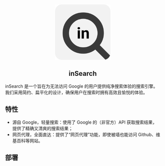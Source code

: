<p align="center">
  <a href="#">
    <img width="180" src="public/favicon-r.png">
  </a>
</p>
<h2 align="center">inSearch</h2>

inSearch 是一个旨在为无法访问 Google 的用户提供纯净搜索体验的搜索引擎。我们采用简约、扁平化的设计，确保用户在搜索时拥有高效且愉悦的体验。

## 特性

- 源自 Google，轻量搜索：使用了 Google 的（非官方）API 获取搜索结果，提供了精确又清爽的搜索结果；
- 网页代理，全面直达：提供了“网页代理”功能，即使被墙也能访问 Github、维基百科等网站。

## 部署